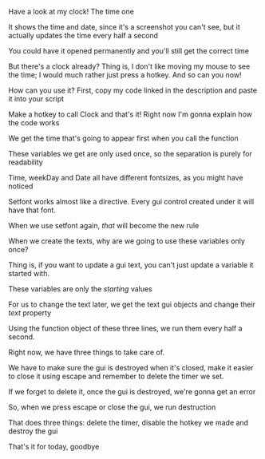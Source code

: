 Have a look at my clock! The time one

It shows the time and date, since it's a screenshot you can't see, but it actually updates the time every half a second

You could have it opened permanently and you'll still get the correct time

But there's a clock already? Thing is, I don't like moving my mouse to see the time; I would much rather just press a hotkey. And so can you now!

How can you use it? First, copy my code linked in the description and paste it into your script

Make a hotkey to call Clock and that's it! Right now I'm gonna explain how the code works

We get the time that's going to appear first when you call the function

These variables we get are only used once, so the separation is purely for readability

Time, weekDay and Date all have different fontsizes, as you might have noticed

Setfont works almost like a directive. Every gui control created under it will have that font. 

When we use setfont again, *that* will become the new rule 

When we create the texts, why are we going to use these variables only once? 

Thing is, if you want to update a gui text, you can't just update a variable it started with. 

These variables are only the *starting* values

For us to change the text later, we get the text gui objects and change their *text* property

Using the function object of these three lines, we run them every half a second.

Right now, we have three things to take care of. 

We have to make sure the gui is destroyed when it's closed, make it easier to close it using escape and remember to delete the timer we set. 

If we forget to delete it, once the gui is destroyed, we're gonna get an error

So, when we press escape or close the gui, we run destruction

That does three things: delete the timer, disable the hotkey we made and destroy the gui

That's it for today, goodbye
